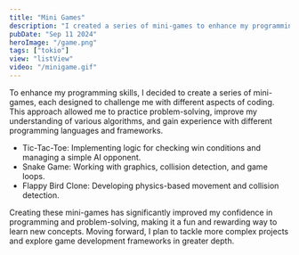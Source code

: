 ```yaml
---
title: "Mini Games"
description: "I created a series of mini-games to enhance my programming skills, exploring different concepts like logic, physics, and UI design while gaining hands-on experience various languages and frameworks."
pubDate: "Sep 11 2024"
heroImage: "/game.png"
tags: ["tokio"]
view: "listView"
video: "/minigame.gif"
---
```


To enhance my programming skills, I decided to create a series of mini-games, each designed to challenge me with different aspects of coding. This approach allowed me to practice problem-solving, improve my understanding of various algorithms, and gain experience with different programming languages and frameworks.

<ul>
  <li>Tic-Tac-Toe: Implementing logic for checking win conditions and managing a simple AI opponent.</li>
  <li>Snake Game: Working with graphics, collision detection, and game loops.</li>
  <li>Flappy Bird Clone: Developing physics-based movement and collision detection.</li>
</ul>

Creating these mini-games has significantly improved my confidence in programming and problem-solving, making it a fun and rewarding way to learn new concepts. Moving forward, I plan to tackle more complex projects and explore game development frameworks in greater depth.
